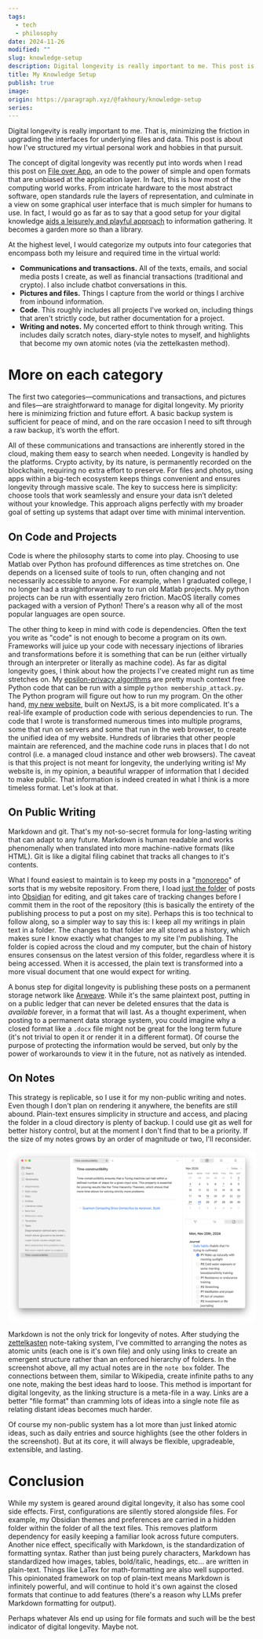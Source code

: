 ```yaml
---
tags:
  - tech
  - philosophy
date: 2024-11-26
modified: ""
slug: knowledge-setup
description: Digital longevity is really important to me. This post is about how I've structured my digital outputs, mostly in personal work.
title: My Knowledge Setup
publish: true
image: 
origin: https://paragraph.xyz/@fakhoury/knowledge-setup
series:
---
```

Digital longevity is really important to me. That is, minimizing the friction in upgrading the interfaces for underlying files and data. This post is about how I've structured my virtual personal work and hobbies in that pursuit.

The concept of digital longevity was recently put into words when I read this post on [File over App](https://rishikeshs.com/file-over-app/), an ode to the power of simple and open formats that are unbiased at the application layer. In fact, this is how most of the computing world works. From intricate hardware to the most abstract software, open standards rule the layers of representation, and culminate in a view on some graphical user interface that is much simpler for humans to use. In fact, I would go as far as to say that a good setup for your digital knowledge [aids a leisurely and playful approach](https://www.personalcanon.com/p/research-as-leisure-activity) to information gathering. It becomes a garden more so than a library. 

At the highest level, I would categorize my outputs into four categories that encompass both my leisure and required time in the virtual world:
- **Communications and transactions.** All of the texts, emails, and social media posts I create, as well as financial transactions (traditional and crypto). I also include chatbot conversations in this.
- **Pictures and files.** Things I capture from the world or things I archive from inbound information.
- **Code**. This roughly includes all projects I've worked on, including things that aren't strictly code, but rather documentation for a project.
- **Writing and notes.** My concerted effort to think through writing. This includes daily scratch notes, diary-style notes to myself, and highlights that become my own atomic notes (via the zettelkasten method).

# More on each category

The first two categories—communications and transactions, and pictures and files—are straightforward to manage for digital longevity. My priority here is minimizing friction and future effort. A basic backup system is sufficient for peace of mind, and on the rare occasion I need to sift through a raw backup, it’s worth the effort.

All of these communications and transactions are inherently stored in the cloud, making them easy to search when needed. Longevity is handled by the platforms. Crypto activity, by its nature, is permanently recorded on the blockchain, requiring no extra effort to preserve. For files and photos, using apps within a big-tech ecosystem keeps things convenient and ensures longevity through massive scale. The key to success here is simplicity: choose tools that work seamlessly and ensure your data isn’t deleted without your knowledge. This approach aligns perfectly with my broader goal of setting up systems that adapt over time with minimal intervention.

## On Code and Projects

Code is where the philosophy starts to come into play. Choosing to use Matlab over Python has profound differences as time stretches on. One depends on a licensed suite of tools to run, often changing and not necessarily accessible to anyone. For example, when I graduated college, I no longer had a straightforward way to run old Matlab projects. My python projects can be run with essentially zero friction. MacOS literally comes packaged with a version of Python! There's a reason why all of the most popular languages are open source.

The other thing to keep in mind with code is dependencies. Often the text you write as "code" is not enough to become a program on its own. Frameworks will juice up your code with necessary injections of libraries and transformations before it is something that can be run (either virtually through an interpreter or literally as machine code). As far as digital longevity goes, I think about how the projects I've created might run as time stretches on. My [epsilon-privacy algorithms](https://github.com/brianfakhoury/privacy-algorithms) are pretty much context free Python code that can be run with a simple `python membership_attack.py`. The Python program will figure out how to run my program. On the other hand, [my new website](https://github.com/brianfakhoury/fakhoury.xyz), built on NextJS, is a bit more complicated. It's a real-life example of production code with serious dependencies to run. The code that I wrote is transformed numerous times into multiple programs, some that run on servers and some that run in the web browser, to create the unified idea of my website. Hundreds of libraries that other people maintain are referenced, and the machine code runs in places that I do not control (i.e. a managed cloud instance and other web browsers). The caveat is that this project is not meant for longevity, the underlying writing is! My website is, in my opinion, a beautiful wrapper of information that I decided to make public. That information is indeed created in what I think is a more timeless format. Let's look at that.

## On Public Writing

Markdown and git. That's my not-so-secret formula for long-lasting writing that can adapt to any future. Markdown is human readable and works phenomenally when translated into more machine-native formats (like HTML). Git is like a digital filing cabinet that tracks all changes to it's contents.

What I found easiest to maintain is to keep my posts in a "[monorepo](https://en.wikipedia.org/wiki/Monorepo)" of sorts that is my website repository. From there, I load [just the folder](https://github.com/brianfakhoury/fakhoury.xyz/tree/master/content/posts) of posts into [Obsidian](https://obsidian.md/) for editing, and git takes care of tracking changes before I commit them in the root of the repository (this is basically the entirety of the publishing process to put a post on my site). Perhaps this is too technical to follow along, so a simpler way to say this is: I keep all my writings in plain text in a folder. The changes to that folder are all stored as a history, which makes sure I know exactly what changes to my site I'm publishing. The folder is copied across the cloud and my computer, but the chain of history ensures consensus on the latest version of this folder, regardless where it is being accessed. When it is accessed, the plain text is transformed into a more visual document that one would expect for writing.

A bonus step for digital longevity is publishing these posts on a permanent storage network like [Arweave](https://arweave.org/). While it's the same plaintext post, putting in on a public ledger that can never be deleted ensures that the data is *available* forever, in a format that will last. As a thought experiment, when posting to a permanent data storage system, you could imagine why a closed format like a `.docx` file might not be great for the long term future (it's not trivial to open it or render it in a different format). Of course the purpose of protecting the information would be served, but only by the power of workarounds to view it in the future, not as natively as intended.

## On Notes

This strategy is replicable, so I use it for my non-public writing and notes. Even though I don't plan on rendering it anywhere, the benefits are still abound. Plain-text ensures simplicity in structure and access, and placing the folder in a cloud directory is plenty of backup. I could use git as well for better history control, but at the moment I don't find that to be a priority. If the size of my notes grows by an order of magnitude or two, I'll reconsider.

![A screenshot of my note system, displayed in the fantastic Obsidian app.](images/knowledge-setup/img1.png)

Markdown is not the only trick for longevity of notes. After studying the [zettelkasten](https://zettelkasten.de/overview/) note-taking system, I've committed to arranging the notes as atomic units (each one is it's own file) and only using links to create an emergent structure rather than an enforced hierarchy of folders. In the screenshot above, all my actual notes are in the `note box` folder. The connections between them, similar to Wikipedia, create infinite paths to any one note, making the best ideas hard to loose. This method is important for digital longevity, as the linking structure is a meta-file in a way. Links are a better "file format" than cramming lots of ideas into a single note file as relating distant ideas becomes much harder.

Of course my non-public system has a lot more than just linked atomic ideas, such as daily entries and source highlights (see the other folders in the screenshot). But at its core, it will always be flexible, upgradeable, extensible, and lasting. 

# Conclusion

While my system is geared around digital longevity, it also has some cool side effects. First, configurations are silently stored alongside files. For example, my Obsidian themes and preferences are carried in a hidden folder within the folder of all the text files. This removes platform dependency for easily keeping a familiar look across future computers. Another nice effect, specifically with Markdown, is the standardization of formatting syntax. Rather than just being purely characters, Markdown has standardized how images, tables, bold/italic, headings, etc... are written in plain-text. Things like LaTex for math-formatting are also well supported. This opinionated framework on top of plain-text means Markdown is infinitely powerful, and will continue to hold it's own against the closed formats that continue to add features (there's a reason why LLMs prefer Markdown formatting for output).

Perhaps whatever AIs end up using for file formats and such will be the best indicator of digital longevity. Maybe not.